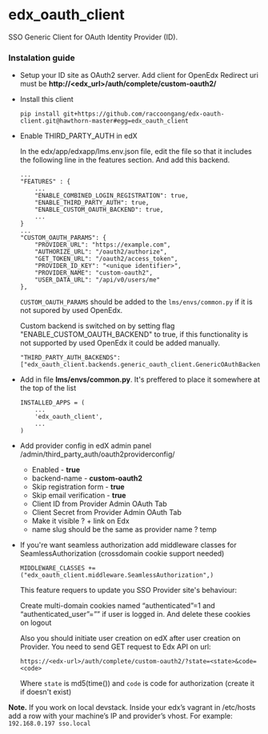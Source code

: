 # edx_oauth_client
SSO Generic Client for OAuth Identity Provider (ID).
### Instalation guide
 - Setup your ID site as OAuth2 server. Add client for OpenEdx
Redirect uri must be **http://<edx_url>/auth/complete/custom-oauth2/**

 - Install this client
   ```
   pip install git+https://github.com/raccoongang/edx-oauth-client.git@hawthorn-master#egg=edx_oauth_client
   ```

 - Enable THIRD_PARTY_AUTH in edX

    In the edx/app/edxapp/lms.env.json file, edit the file so that it includes the following line in the features section.       And add  this backend.
    ```
    ...
    "FEATURES" : {
        ...
        "ENABLE_COMBINED_LOGIN_REGISTRATION": true,
        "ENABLE_THIRD_PARTY_AUTH": true,
        "ENABLE_CUSTOM_OAUTH_BACKEND": true,
        ...
    }
    ...
    "CUSTOM_OAUTH_PARAMS": {
        "PROVIDER_URL": "https://example.com",
        "AUTHORIZE_URL": "/oauth2/authorize",
        "GET_TOKEN_URL": "/oauth2/access_token",
        "PROVIDER_ID_KEY": "<unique identifier>",
        "PROVIDER_NAME": "custom-oauth2",
        "USER_DATA_URL": "/api/v0/users/me"
    },
    ```

    `CUSTOM_OAUTH_PARAMS` should be added to the `lms/envs/common.py` if
    it is not supored by used OpenEdx.

    Custom backend is switched on by setting flag
    "ENABLE_CUSTOM_OAUTH_BACKEND" to true, if this functionality is not
    supported by used OpenEdx it could be added manually.
    ```
    "THIRD_PARTY_AUTH_BACKENDS":["edx_oauth_client.backends.generic_oauth_client.GenericOAuthBackend"],
    ```

 - Add in file **lms/envs/common.py**. It's preffered to place it
 somewhere at the top of the list
    ```
    INSTALLED_APPS = (
        ...
        'edx_oauth_client',
        ...
    )
    ```

 - Add provider config in edX admin panel /admin/third_party_auth/oauth2providerconfig/
   - Enabled - **true**
   - backend-name - **custom-oauth2**
   - Skip registration form - **true**
   - Skip email verification - **true**
   - Client ID from Provider Admin OAuth Tab
   - Client Secret from Provider Admin OAuth Tab
   - Make it visible ? + link on Edx
   - name slug should be the same as provider name ? temp

 - If you're want seamless authorization add middleware classes for
 SeamlessAuthorization (crossdomain cookie support needed)
   ```
   MIDDLEWARE_CLASSES += ("edx_oauth_client.middleware.SeamlessAuthorization",)
   ```

   This feature requers to update you SSO Provider site's behaviour:

   Create multi-domain cookies named “authenticated”=1 and
   “authenticated_user”=”<username>” if user is logged in. And delete
   these cookies on logout

   Also you should initiate user creation on edX after user creation on
   Provider. You need to send GET request to Edx API on url:
   ```
   https://<edx-url>/auth/complete/custom-oauth2/?state=<state>&code=<code>
   ```

   Where `state` is md5(time()) and `code` is code for authorization
   (create it if doesn't exist)

**Note.** If you work on local devstack. Inside your edx’s vagrant in
/etc/hosts add a row with your machine’s IP and provider’s vhost. For
example:
```192.168.0.197 sso.local```
